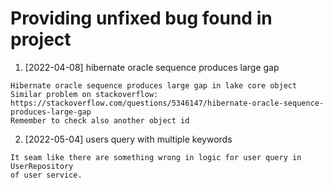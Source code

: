# Providing unfixed bug found in project

1. [2022-04-08] hibernate oracle sequence produces large gap

```
Hibernate oracle sequence produces large gap in lake core object
Similar problem on stackoverflow: https://stackoverflow.com/questions/5346147/hibernate-oracle-sequence-produces-large-gap
Remember to check also another object id
```

2. [2022-05-04] users query with multiple keywords

```
It seam like there are something wrong in logic for user query in UserRepository
of user service.
```


